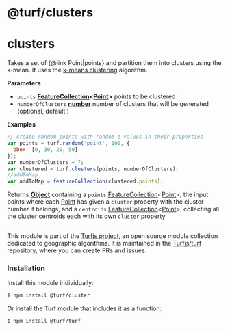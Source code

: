 # @turf/clusters

# clusters

Takes a set of {@link Point|points} and partition them into clusters using the k-mean.
It uses the [k-means clustering](https://en.wikipedia.org/wiki/K-means_clustering) algorithm.

**Parameters**
-   `points` **[FeatureCollection](http://geojson.org/geojson-spec.html#feature-collection-objects)&lt;[Point](http://geojson.org/geojson-spec.html#point)>** points to be clustered
-   `numberOfClusters` **[number](https://developer.mozilla.org/en-US/docs/Web/JavaScript/Reference/Global_Objects/Number)** number of clusters that will be generated (optional, default )

**Examples**

```javascript
// create random points with random z-values in their properties
var points = turf.random('point', 100, {
  bbox: [0, 30, 20, 50]
});
var numberOfClusters = 7;
var clustered = turf.clusters(points, numberOfClusters);
//addToMap
var addToMap = featureCollection(clustered.points);
```

Returns **[Object](https://developer.mozilla.org/en-US/docs/Web/JavaScript/Reference/Global_Objects/Object)** containing a `points` [FeatureCollection](http://geojson.org/geojson-spec.html#feature-collection-objects)&lt;[Point](http://geojson.org/geojson-spec.html#point)>, the input points where each [Point](http://geojson.org/geojson-spec.html#point) has given a `cluster` property with the cluster number it belongs, and a `centroids` [FeatureCollection](http://geojson.org/geojson-spec.html#feature-collection-objects)&lt;[Point](http://geojson.org/geojson-spec.html#point)>, collecting all the cluster centroids each with its own `cluster` property

<!-- This file is automatically generated. Please don't edit it directly:
if you find an error, edit the source file (likely index.js), and re-run
./scripts/generate-readmes in the turf project. -->

---

This module is part of the [Turfjs project](http://turfjs.org/), an open source
module collection dedicated to geographic algorithms. It is maintained in the
[Turfjs/turf](https://github.com/Turfjs/turf) repository, where you can create
PRs and issues.

### Installation

Install this module individually:

```sh
$ npm install @turf/cluster
```

Or install the Turf module that includes it as a function:

```sh
$ npm install @turf/turf
```
